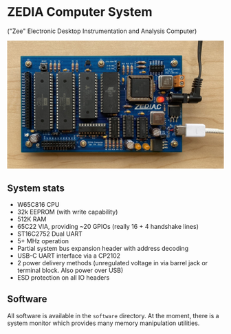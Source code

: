 # ZEDIA Computer System

("Zee" Electronic Desktop Instrumentation and Analysis Computer)

![Top-down photo of the PCB. From left to right: GPIO connector, VIA, CPU, RAM, ROM, DUART. Below the CPU RAM and ROM are several 74xx series ICs for address decoding. The right edge of the PCB features the power and USB connectors. Note the incorrect date on the PCB-when I changed the date over from December, 2022 to January 2023, I managed to change the month and date, but not the year. Oops](./pcb1.0.jpg)

## System stats

* W65C816 CPU
* 32k EEPROM (with write capability)
* 512K RAM
* 65C22 VIA, providing ~20 GPIOs (really 16 + 4 handshake lines)
* ST16C2752 Dual UART
* 5+ MHz operation
* Partial system bus expansion header with address decoding
* USB-C UART interface via a CP2102
* 2 power delivery methods (unregulated voltage in via barrel jack or terminal block. Also power over USB)
* ESD protection on all IO headers

## Software

All software is available in the `software` directory. At the moment, there is a system monitor which provides many memory manipulation utilities.

